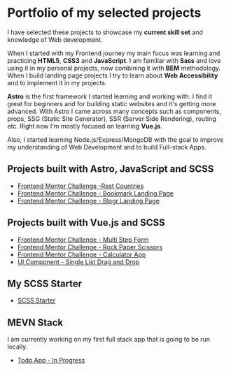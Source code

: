 # Portfolio of my selected projects
I have selected these projects to showcase my **current skill set** and knowledge of Web development. 

When I started with my Frontend journey my main focus was learning and practicing **HTML5**, **CSS3** and **JavaScript**. I am familiar with **Sass** and love using it in my personal projects, now combining it with **BEM** methodology. When I build landing page projects I try to learn about **Web Accessibility** and to implement it in my projects.

**Astro** is the first framework I started learning and working with. I find it great for beginners and for building static websites and it's getting more advanced. With Astro I came across many concepts such as components, props, SSG (Static Site Generator), SSR (Server Side Rendering), routing etc. Right now I'm mostly focused on learning **Vue.js**. 

Also, I started learning Node.js/Express/MongoDB with the goal to improve my understanding of Web Development and to build Full-stack Apps.

## Projects built with Astro, JavaScript and SCSS
- [Frontend Mentor Challenge -Rest Countries](https://github.com/amerrika/rest-countries-astro.git)
- [Frontend Mentor Challenge - Bookmark Landing Page](https://github.com/amerrika/bookmark-landing-page)
- [Frontend Mentor Challenge - Blogr Landing Page](https://github.com/amerrika/blogr-landing-page.git)

## Projects built with Vue.js and SCSS
- [Frontend Mentor Challenge - Multi Step Form](https://github.com/amerrika/multi-step-form)
- [Frontend Mentor Challenge - Rock Paper Scissors](https://github.com/amerrika/rock-paper-scissors)
- [Frontend Mentor Challenge - Calculator App](https://github.com/amerrika/calculator-app.git)
- [UI Component - Single List Drag and Drop](https://github.com/amerrika/drag-drop-vue.git)

## My SCSS Starter
- [SCSS Starter](https://github.com/amerrika/scss-starter.git)

## MEVN Stack
I am currently working on my first full stack app that is going to be run locally.
- [Todo App - In Progress](https://github.com/amerrika/todo-desktop-app.git)
